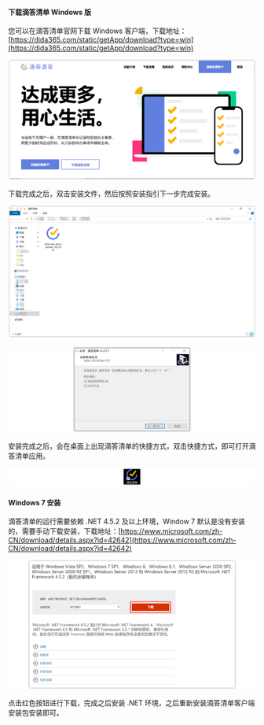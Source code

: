 #### 下载滴答清单 Windows 版

您可以在滴答清单官网下载 Windows 客户端，下载地址：[https://dida365.com/static/getApp/download?type=win](https://dida365.com/static/getApp/download?type=win)

![windld1](../images/Windows/windld1.png)

下载完成之后，双击安装文件，然后按照安装指引下一步完成安装。

![windld2](../images/Windows/windld2.png)

![windld3](../images/Windows/windld3.png)

安装完成之后，会在桌面上出现滴答清单的快捷方式，双击快捷方式，即可打开滴答清单应用。

![windld4](../images/Windows/windld4.png)

#### Windows 7 安装

滴答清单的运行需要依赖 .NET 4.5.2 及以上环境，Window 7 默认是没有安装的，需要手动下载安装，下载地址：[https://www.microsoft.com/zh-CN/download/details.aspx?id=42642](https://www.microsoft.com/zh-CN/download/details.aspx?id=42642)

![windld5](../images/Windows/windld5.png)

点击红色按钮进行下载，完成之后安装 .NET 环境，之后重新安装滴答清单客户端安装包安装即可。

